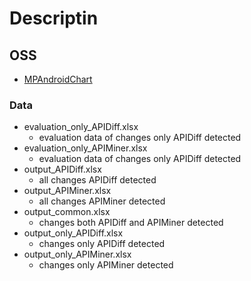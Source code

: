 # Descriptin
## OSS
  - [MPAndroidChart](https://github.com/PhilJay/MPAndroidChart)

### Data
- evaluation_only_APIDiff.xlsx
  - evaluation data of changes only APIDiff detected
- evaluation_only_APIMiner.xlsx
  - evaluation data of changes only APIDiff detected
- output_APIDiff.xlsx
  - all changes APIDiff detected
- output_APIMiner.xlsx
  - all changes APIMiner detected
- output_common.xlsx
  - changes both APIDiff and APIMiner detected 
- output_only_APIDiff.xlsx
  - changes only APIDiff detected
- output_only_APIMiner.xlsx
  - changes only APIMiner detected 
